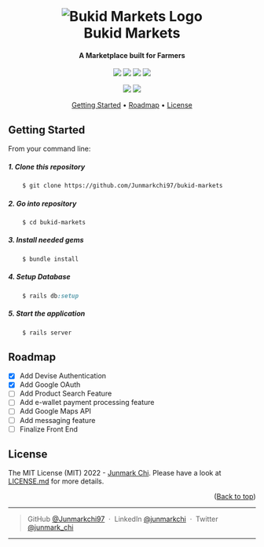 <br id="top">
<h1 align="center" >
  <img src="test" alt="Bukid Markets Logo">
  <a href="https://res.cloudinary.com/bukidmarkets/image/upload/v1665735249/lrfkrzylzknoohqssyy5.jpg" alt="BukidMarkets" width="200"></a>
  <br>
  Bukid Markets
  <br>
</h1>

<h4 align="center">A Marketplace built for Farmers </h4>

<p align="center">
 <img src="https://img.shields.io/badge/Ruby-v3.1.2-green">
 <img src="https://img.shields.io/badge/Rails-v7.0.4-yellowgreen">
 <img src="https://img.shields.io/badge/Version-0.9.0-blue">
 <a href="https://www.paypal.me/Junmarkchi">
    <img src="https://img.shields.io/badge/♡-donate-ff69b4.svg?maxAge=2592000&amp;style    =flat">
 </a>
</p>

<p align="center">
    <img src="http://forthebadge.com/images/badges/made-with-ruby.svg">
    <img src="http://forthebadge.com/images/badges/built-with-love.svg">
</p>

<p align="center">
  <a href="#getting-started">Getting Started</a> •
  <a href="#roadmap">Roadmap</a> •
  <a href="#license">License</a>
</p>

## Getting Started

From your command line:

##### 1. Clone this repository

```bash
    $ git clone https://github.com/Junmarkchi97/bukid-markets
```

##### 2. Go into repository

```bash
    $ cd bukid-markets
```

##### 3. Install needed gems

```ruby
    $ bundle install
```

##### 4. Setup Database

```ruby
    $ rails db:setup
```

##### 5. Start the application

```ruby
    $ rails server
```

## Roadmap

- [x] Add Devise Authentication
- [x] Add Google OAuth
- [ ] Add Product Search Feature
- [ ] Add e-wallet payment processing feature
- [ ] Add Google Maps API
- [ ] Add messaging feature
- [ ] Finalize Front End

## License

The MIT License (MIT) 2022 - [Junmark Chi](https://github.com/Junmarkchi97/). Please have a look at [LICENSE.md](LICENSE.md) for more details.

<p align="right">(<a href="#top">Back to top</a>)</p>

---

> GitHub [@Junmarkchi97](https://github.com/Junmarkchi97) &nbsp;&middot;&nbsp;
> LinkedIn [@junmarkchi](https://www.linkedin.com/in/junmarkchi/) &nbsp;&middot;&nbsp;
> Twitter [@junmark_chi](https://twitter.com/junmark_chi)

---
